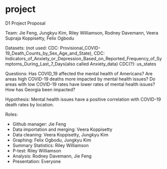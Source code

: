 # project
D1 Project Proposal

Team: Jie Feng, Jungkyu Kim, Riley Williamson, Rodney Davemann, Veera Supraja Koppisetty, Felix Ogbodu

Datasets: (not used: CDC: Provisional_COVID-19_Death_Counts_by_Sex_Age_and_State), 
CDC: Indicators_of_Anxiety_or_Depression_Based_on_Reported_Frequency_of_Symptoms_During_Last_7_Days(also called Anxiety_data)
CDC(?):
us_states


Questions: 
Has COVID_19 affected the mental health of Americans?
Are areas high COVID-19 deaths more impacted by mental health issues?
Do areas with low COVID-19 rates have lower rates of mental health issues?
How has Georgia been impacted?

Hypothesis: Mental health issues have a positive correlation with COVID-19 death rates by location.

Roles:
-	Github manager: Jie Feng
-	Data importation and merging: Veera Koppisetty
-	Data cleaning: Veera Koppisetty, Jungkyu Kim
-	Graphing: Felix Ogbodu, Jungkyu Kim
-	Summary Statistics: Riley Williamson
-	P-test: Riley Williamson
-	Analysis: Rodney Davemann, Jie Feng
-	Presentation: Everyone
